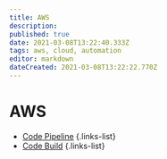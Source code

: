 ```yaml
---
title: AWS
description: 
published: true
date: 2021-03-08T13:22:40.333Z
tags: aws, cloud, automation
editor: markdown
dateCreated: 2021-03-08T13:22:22.770Z
---
```


# AWS
- [Code Pipeline](/training/aws/code_pipeline)
{.links-list}
- [Code Build](/training/aws/code_build)
{.links-list}